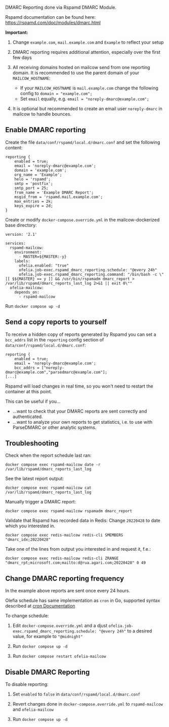 DMARC Reporting done via Rspamd DMARC Module.

Rspamd documentation can be found here: https://rspamd.com/doc/modules/dmarc.html

**Important:**

1. Change `example.com`, `mail.example.com` and `Example` to reflect your setup

2. DMARC reporting requires additional attention, especially over the first few days

3. All receiving domains hosted on mailcow send from one reporting domain. It is recommended to use the parent domain of your `MAILCOW_HOSTNAME`:
    - If your `MAILCOW_HOSTNAME` is `mail.example.com` change the following config to `domain = "example.com";`
    - Set `email` equally, e.g. `email = "noreply-dmarc@example.com";`

4. It is optional but recommended to create an email user `noreply-dmarc` in mailcow to handle bounces.

## Enable DMARC reporting

Create the file `data/conf/rspamd/local.d/dmarc.conf` and set the following content:

```
reporting {
    enabled = true;
    email = 'noreply-dmarc@example.com';
    domain = 'example.com';
    org_name = 'Example';
    helo = 'rspamd';
    smtp = 'postfix';
    smtp_port = 25;
    from_name = 'Example DMARC Report';
    msgid_from = 'rspamd.mail.example.com';
    max_entries = 2k;
    keys_expire = 2d;
}
```

Create or modify `docker-compose.override.yml` in the mailcow-dockerized base directory:

```
version: '2.1'

services:
  rspamd-mailcow:
    environment:
      - MASTER=${MASTER:-y}
    labels:
      ofelia.enabled: "true"
      ofelia.job-exec.rspamd_dmarc_reporting.schedule: "@every 24h"
      ofelia.job-exec.rspamd_dmarc_reporting.command: "/bin/bash -c \"[[ $${MASTER} == y ]] && /usr/bin/rspamadm dmarc_report > /var/lib/rspamd/dmarc_reports_last_log 2>&1 || exit 0\""
  ofelia-mailcow:
    depends_on:
      - rspamd-mailcow
```

Run `docker compose up -d`

## Send a copy reports to yourself

To receive a hidden copy of reports generated by Rspamd you can set a `bcc_addrs` list in the `reporting` config section of `data/conf/rspamd/local.d/dmarc.conf`:

```
reporting {
    enabled = true;
    email = 'noreply-dmarc@example.com';
    bcc_addrs = ["noreply-dmarc@example.com","parsedmarc@example.com"];
[...]
```

Rspamd will load changes in real time, so you won't need to restart the container at this point.

This can be useful if you...

- ...want to check that your DMARC reports are sent correctly and authenticated.
- ...want to analyze your own reports to get statistics, i.e. to use with ParseDMARC or other analytic systems.

## Troubleshooting

Check when the report schedule last ran:

```
docker compose exec rspamd-mailcow date -r /var/lib/rspamd/dmarc_reports_last_log
```

See the latest report output:

```
docker compose exec rspamd-mailcow cat /var/lib/rspamd/dmarc_reports_last_log
```

Manually trigger a DMARC report:

```
docker compose exec rspamd-mailcow rspamadm dmarc_report
```

Validate that Rspamd has recorded data in Redis:
Change `20220428` to date which you interested in.

```
docker compose exec redis-mailcow redis-cli SMEMBERS "dmarc_idx;20220428"
```
Take one of the lines from output you interested in and request it, f.e.:
```
docker compose exec redis-mailcow redis-cli ZRANGE "dmarc_rpt;microsoft.com;mailto:d@rua.agari.com;20220428" 0 49
```

## Change DMARC reporting frequency

In the example above reports are sent once every 24 hours.

Olefia schedule has same implementation as `cron` in Go, supported syntax described at [cron Documentation](https://pkg.go.dev/github.com/robfig/cron)

To change schedule:

1. Edit `docker-compose.override.yml` and a djust `ofelia.job-exec.rspamd_dmarc_reporting.schedule: "@every 24h"` to a desired value, for example to `"@midnight"`

2. Run `docker compose up -d`

3. Run `docker compose restart ofelia-mailcow`

## Disable DMARC Reporting

To disable reporting:

1. Set `enabled` to `false` in `data/conf/rspamd/local.d/dmarc.conf`

2. Revert changes done in `docker-compose.override.yml` to `rspamd-mailcow` and `ofelia-mailcow`

3. Run `docker compose up -d`
